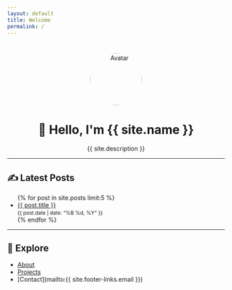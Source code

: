 ```yaml
---
layout: default
title: Welcome
permalink: /
---
```


<div style="text-align: center; margin-top: 40px;">
  <img src="{{ site.avatar }}" alt="Avatar" style="border-radius: 50%; width: 120px;" />
  <h1>👋 Hello, I'm {{ site.name }}</h1>
  <p>{{ site.description }}</p>
</div>

---

## ✍️ Latest Posts

<ul>
  {% for post in site.posts limit:5 %}
    <li>
      <a href="{{ post.url }}">{{ post.title }}</a><br />
      <small>{{ post.date | date: "%B %d, %Y" }}</small>
    </li>
  {% endfor %}
</ul>

---

## 🔗 Explore

- [About](/about/)
- [Projects](/projects/)  
- [Contact](mailto:{{ site.footer-links.email }})

